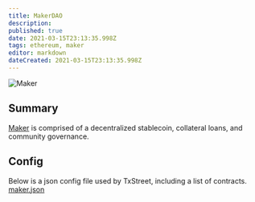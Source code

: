 ```yaml
---
title: MakerDAO
description:
published: true
date: 2021-03-15T23:13:35.998Z
tags: ethereum, maker
editor: markdown
dateCreated: 2021-03-15T23:13:35.998Z
---
```


![Maker](https://txstreet.com/static/img/singles/house_logos/maker.png)

## Summary

<a href="https://makerdao.com/" target="_blank">Maker</a> is comprised of a decentralized stablecoin, collateral loans, and community governance.

## Config

Below is a json config file used by TxStreet, including a list of contracts. [maker.json](/ethereum/houses/maker.json)